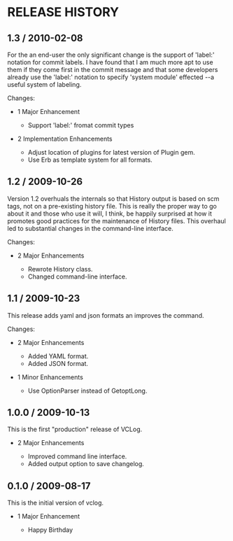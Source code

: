 # RELEASE HISTORY

## 1.3 / 2010-02-08

For the an end-user the only significant change is the support
of 'label:' notation for commit labels. I have found that I
am much more apt to use them if they come first in the commit
message and that some developers already use the 'label:'
notation to specify 'system module' effected --a useful system
of labeling.

Changes:

* 1 Major Enhancement

  * Support 'label:' fromat commit types

* 2 Implementation Enhancements

  * Adjust location of plugins for latest version of Plugin gem.
  * Use Erb as template system for all formats.


## 1.2 / 2009-10-26

Version 1.2 overhuals the internals so that History
output is based on scm tags, not on a pre-existing history file.
This is really the proper way to go about it and those
who use it will, I think, be happily surprised at how it
promotes good practices for the maintenance of History files.
This overhaul led to substantial changes in the command-line
interface.

Changes:

* 2 Major Enhancements

  * Rewrote History class.
  * Changed command-line interface.


## 1.1 / 2009-10-23

This release adds yaml and json formats an improves
the command.

Changes:

* 2 Major Enhancements

    * Added YAML format.
    * Added JSON format.

* 1 Minor Enhancements

    * Use OptionParser instead of GetoptLong.


## 1.0.0 / 2009-10-13

This is the first "production" release of VCLog.

* 2 Major Enhancements

    * Improved command line interface.
    * Added output option to save changelog.


## 0.1.0 / 2009-08-17

This is the initial version of vclog.

* 1 Major Enhancement

    * Happy Birthday

